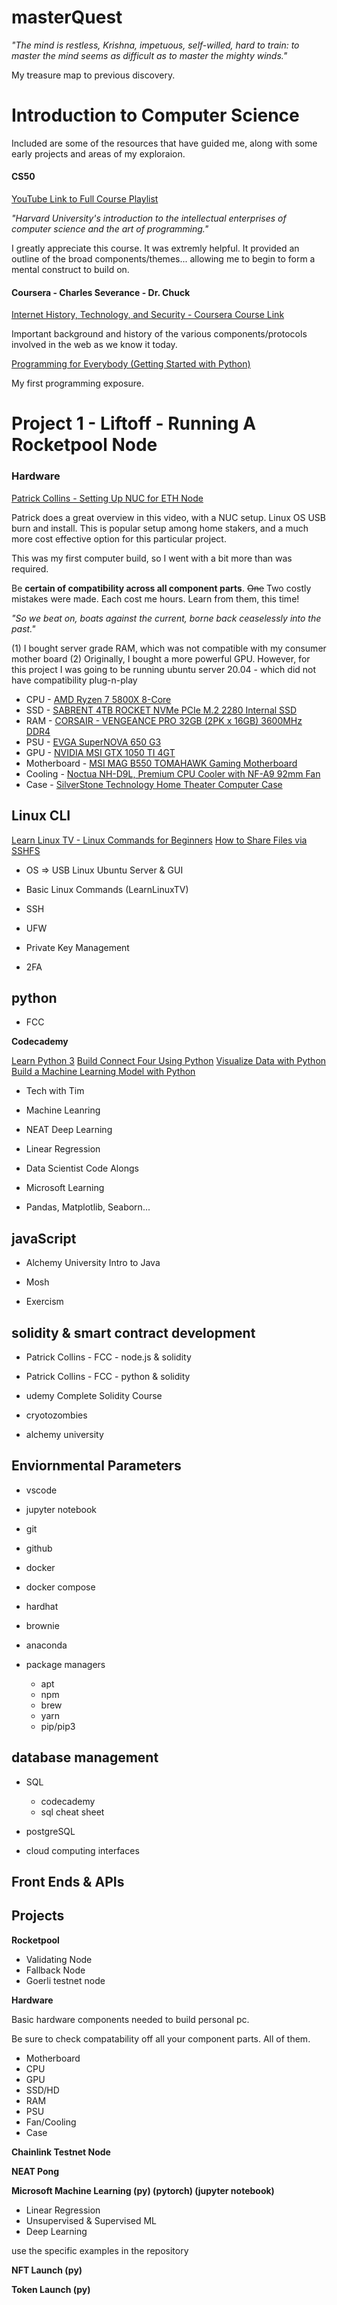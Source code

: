 # masterQuest

_"The mind is restless, Krishna, impetuous, self-willed, hard to train: to master the mind seems as difficult as to master the mighty winds."_

My treasure map to previous discovery.

# Introduction to Computer Science

Included are some of the resources that have guided me, along with some early projects and areas of my exploraion.

#### CS50

[YouTube Link to Full Course Playlist](https://www.youtube.com/playlist?list=PLhQjrBD2T382_R182iC2gNZI9HzWFMC_8)

_"Harvard University's introduction to the intellectual enterprises of computer science and the art of programming."_

I greatly appreciate this course. It was extremly helpful. It provided an outline of the broad components/themes... allowing me to begin to form a mental construct to build on.

#### Coursera - Charles Severance - Dr. Chuck

[Internet History, Technology, and Security - Coursera Course Link](https://www.coursera.org/learn/internet-history#syllabus)

Important background and history of the various components/protocols involved in the web as we know it today.

[Programming for Everybody (Getting Started with Python)](https://www.coursera.org/learn/python/home/welcome)

My first programming exposure.

# Project 1 - Liftoff - Running A Rocketpool Node

### Hardware

[Patrick Collins - Setting Up NUC for ETH Node](https://www.youtube.com/watch?v=ZDADwYwzPAo&t=18s)

Patrick does a great overview in this video, with a NUC setup. Linux OS USB burn and install. This is popular setup among home stakers, and a much more cost effective option for this particular project.

This was my first computer build, so I went with a bit more than was required.

Be **certain of compatibility across all component parts**. ~~One~~ Two costly mistakes were made. Each cost me hours. Learn from them, this time!

_"So we beat on, boats against the current, borne back ceaselessly into the past."_

(1) I bought server grade RAM, which was not compatible with my consumer mother board
(2) Originally, I bought a more powerful GPU. However, for this project I was going to be running ubuntu server 20.04 - which did not have compatibility plug-n-play

- CPU - [AMD Ryzen 7 5800X 8-Core](https://www.amazon.com/gp/product/B0815XFSGK/ref=ppx_yo_dt_b_search_asin_title?ie=UTF8&psc=1)
- SSD - [SABRENT 4TB ROCKET NVMe PCIe M.2 2280 Internal SSD](https://www.newegg.com/sabrent-rocket-nvme-4tb/p/0D9-001Y-00013?Item=9SIAME8ANV9790)
- RAM - [CORSAIR - VENGEANCE PRO 32GB (2PK x 16GB) 3600MHz DDR4](https://www.bestbuy.com/site/corsair-vengeance-pro-32gb-2pk-x-16gb-3600mhz-ddr4-c18-dimm-desktop-memory-with-rgb-lighting/6449223.p?skuId=6449223)
- PSU - [EVGA SuperNOVA 650 G3](https://www.newegg.com/evga-supernova-g3-series-220-g3-0650-y1-650w/p/N82E16817438094?Item=9SIA24G5326150)
- GPU - [NVIDIA MSI GTX 1050 TI 4GT](https://www.amazon.com/gp/product/B01N2W8MJ9/ref=ppx_yo_dt_b_search_asin_title?ie=UTF8&psc=1)
- Motherboard - [MSI MAG B550 TOMAHAWK Gaming Motherboard](https://www.amazon.com/gp/product/B089CWDHFZ/ref=ppx_yo_dt_b_search_asin_title?ie=UTF8&psc=1)
- Cooling - [Noctua NH-D9L, Premium CPU Cooler with NF-A9 92mm Fan](https://www.amazon.com/gp/product/B00QCEWTAW/ref=ppx_yo_dt_b_search_asin_title?ie=UTF8&psc=1)
- Case - [SilverStone Technology Home Theater Computer Case](https://www.amazon.com/dp/B007X8TQW0)

## Linux CLI

[Learn Linux TV - Linux Commands for Beginners](https://www.youtube.com/playlist?list=PLT98CRl2KxKHaKA9-4_I38sLzK134p4GJ)
[How to Share Files via SSHFS](https://www.youtube.com/watch?v=SY2AAQlnk2E&ab_channel=LearnLinuxTV)

- OS => USB Linux Ubuntu Server & GUI

- Basic Linux Commands (LearnLinuxTV)

- SSH

- UFW

- Private Key Management

- 2FA

## python

- FCC

**Codecademy**

[Learn Python 3](https://www.codecademy.com/learn/learn-python-3)
[Build Connect Four Using Python](https://www.codecademy.com/learn/connect-four)
[Visualize Data with Python](https://www.codecademy.com/learn/paths/visualize-data-with-python)
[Build a Machine Learning Model with Python](https://www.codecademy.com/learn/paths/machine-learning)

- Tech with Tim

- Machine Leanring

- NEAT Deep Learning

- Linear Regression

- Data Scientist Code Alongs

- Microsoft Learning

- Pandas, Matplotlib, Seaborn...

## javaScript

- Alchemy University Intro to Java

- Mosh

- Exercism

## solidity & smart contract development

- Patrick Collins - FCC - node.js & solidity

- Patrick Collins - FCC - python & solidity

- udemy Complete Solidity Course

- cryotozombies

- alchemy university

## Enviornmental Parameters

- vscode

- jupyter notebook

- git

- github

- docker

- docker compose

- hardhat

- brownie

- anaconda

- package managers
  - apt
  - npm
  - brew
  - yarn
  - pip/pip3

## database management

- SQL

  - codecademy
  - sql cheat sheet

- postgreSQL

- cloud computing interfaces

## Front Ends & APIs

## Projects

**Rocketpool**

- Validating Node
- Fallback Node
- Goerli testnet node

**Hardware**

Basic hardware components needed to build personal pc.

Be sure to check compatability off all your component parts. All of them.

- Motherboard
- CPU
- GPU
- SSD/HD
- RAM
- PSU
- Fan/Cooling
- Case

**Chainlink Testnet Node**

**NEAT Pong**

**Microsoft Machine Learning (py) (pytorch) (jupyter notebook)**

- Linear Regression
- Unsupervised & Supervised ML
- Deep Learning

use the specific examples in the repository

**NFT Launch (py)**

**Token Launch (py)**
